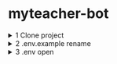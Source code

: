 # myteacher-bot
<details><summary>1 Clone project</summary>

 ```
 git clone https://github.com/Jummayev/myteacher-bot.git
 ```
</details>
<details><summary>2 .env.example rename</summary>

> .env.example rename to .env
 ```
 .env
 ```
</details>

<details><summary>3 .env open</summary>

> .env open and your key
```
BOT_TOKEN=your_telegram_bot_token
``` 
change database
 ```
DB_HOST=
DB_DATABASE=
DB_USERNAME=
DB_PASSWORD=
```

```
ADMIN_ID=
ADMIN_USERNAME=
 ```
</details>
